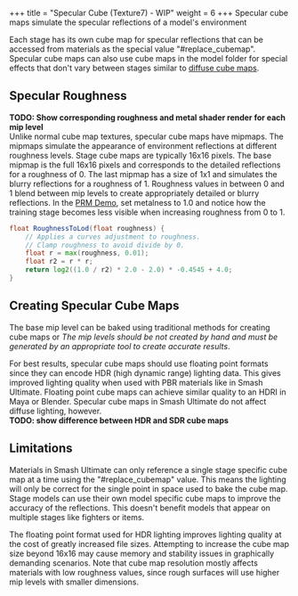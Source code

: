 +++
title = "Specular Cube (Texture7) - WIP"
weight = 6
+++
Specular cube maps simulate the specular reflections of a model's environment

Each stage has its own cube map for specular reflections that can be accessed from materials as 
the special value "#replace_cubemap". Specular cube maps can also use cube maps in the model folder 
for special effects that don't vary between stages similar to [diffuse cube maps](../difcube/).

## Specular Roughness 
**TODO: Show corresponding roughness and metal shader render for each mip level**  
Unlike normal cube map textures, specular cube maps have mipmaps. The mipmaps simulate the 
appearance of environment reflections at different roughness levels. Stage cube maps are typically 
16x16 pixels. The base mipmap is the full 16x16 pixels and corresponds to the detailed reflections for a roughness of 0. 
The last mipmap has a size of 1x1 and simulates the blurry reflections for a roughness of 1. Roughness values in between 0 and 1 
blend between mip levels to create appropriately detailed or blurry reflections. 
In the [PRM Demo](../prm/), set metalness to 1.0 and notice how the training stage becomes less visible when increasing roughness from 0 to 1.  

```glsl
float RoughnessToLod(float roughness) {
    // Applies a curves adjustment to roughness.
    // Clamp roughness to avoid divide by 0.
    float r = max(roughness, 0.01);
    float r2 = r * r;
    return log2((1.0 / r2) * 2.0 - 2.0) * -0.4545 + 4.0;
}
```

## Creating Specular Cube Maps
The base mip level can be baked using traditional methods for creating cube maps or 
*The mip levels should be not created by hand and must be generated by an appropriate tool to create accurate results*.  

For best results, specular cube maps should use floating point formats since they can encode HDR (high dynamic range) lighting data. 
This gives improved lighting quality when used with PBR materials like in Smash Ultimate. Floating point cube maps can achieve similar quality to an HDRI in Maya or Blender. Specular cube maps in Smash Ultimate do not affect diffuse lighting, however.  
**TODO: show difference between HDR and SDR cube maps**  

## Limitations
Materials in Smash Ultimate can only reference a single stage specific cube map at a time using the "#replace_cubemap" value. 
This means the lighting will only be correct for the single point in space used to bake the cube map. Stage models can use 
their own model specific cube maps to improve the accuracy of the reflections. This doesn't benefit models that appear on multiple stages like fighters or items.  

The floating point format used for HDR lighting improves lighting quality at the cost of greatly increased file sizes. Attempting to increase the cube map size beyond 16x16 may cause memory and stability issues in graphically demanding scenarios. Note that cube map resolution mostly affects materials with low roughness values, since rough surfaces will use higher mip levels with smaller dimensions.